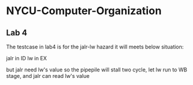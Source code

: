 # NYCU-Computer-Organization

## Lab 4
The testcase in lab4 is for the jalr-lw hazard
it will meets below situation:

jalr in ID
lw in EX

but jalr need lw's value
so the pipepile will stall two cycle, let lw run to WB stage, and jalr can read lw's value
